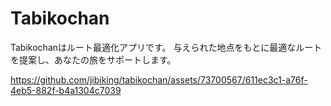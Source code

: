 # Tabikochan
Tabikochanはルート最適化アプリです。
与えられた地点をもとに最適なルートを提案し、あなたの旅をサポートします。




https://github.com/jibiking/tabikochan/assets/73700567/611ec3c1-a76f-4eb5-882f-b4a1304c7039

